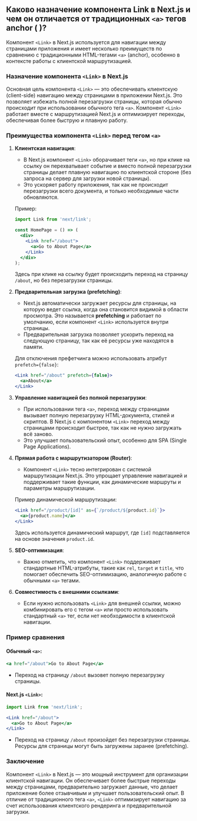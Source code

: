 ## Каково назначение компонента Link в Next.js и чем он отличается от традиционных `<a>` тегов anchor ( )?

Компонент `<Link>` в Next.js используется для навигации между страницами приложения и имеет несколько преимуществ по сравнению с традиционными HTML-тегами `<a>` (anchor), особенно в контексте работы с клиентской маршрутизацией.

### Назначение компонента `<Link>` в Next.js

Основная цель компонента `<Link>` — это обеспечивать клиентскую (client-side) навигацию между страницами в приложении Next.js. Это позволяет избежать полной перезагрузки страницы, которая обычно происходит при использовании обычного тега `<a>`. Компонент `<Link>` работает вместе с маршрутизацией Next.js и оптимизирует переходы, обеспечивая более быструю и плавную работу.

### Преимущества компонента `<Link>` перед тегом `<a>`

1. **Клиентская навигация**:
   - В Next.js компонент `<Link>` оборачивает теги `<a>`, но при клике на ссылку он перехватывает событие и вместо полной перезагрузки страницы делает плавную навигацию по клиентской стороне (без запроса на сервер для загрузки новой страницы).
   - Это ускоряет работу приложения, так как не происходит перезагрузки всего документа, и только необходимые части обновляются.

   Пример:
   ```jsx
   import Link from 'next/link';

   const HomePage = () => (
     <div>
       <Link href="/about">
         <a>Go to About Page</a>
       </Link>
     </div>
   );
   ```

   Здесь при клике на ссылку будет происходить переход на страницу `/about`, но без перезагрузки страницы.

2. **Предварительная загрузка (prefetching)**:
   - Next.js автоматически загружает ресурсы для страницы, на которую ведет ссылка, когда она становится видимой в области просмотра. Это называется **prefetching** и работает по умолчанию, если компонент `<Link>` используется внутри страницы.
   - Предварительная загрузка позволяет ускорить переход на следующую страницу, так как её ресурсы уже находятся в памяти.

   Для отключения префетчинга можно использовать атрибут `prefetch={false}`:
   ```jsx
   <Link href="/about" prefetch={false}>
     <a>About</a>
   </Link>
   ```

3. **Управление навигацией без полной перезагрузки**:
   - При использовании тега `<a>`, переход между страницами вызывает полную перезагрузку HTML-документа, стилей и скриптов. В Next.js с компонентом `<Link>` переход между страницами происходит быстрее, так как не нужно загружать всё заново.
   - Это улучшает пользовательский опыт, особенно для SPA (Single Page Applications).

4. **Прямая работа с маршрутизатором (Router)**:
   - Компонент `<Link>` тесно интегрирован с системой маршрутизации Next.js. Это упрощает управление навигацией и поддерживает такие функции, как динамические маршруты и параметры маршрутизации.
   
   Пример динамической маршрутизации:
   ```jsx
   <Link href="/product/[id]" as={`/product/${product.id}`}>
     <a>{product.name}</a>
   </Link>
   ```
   Здесь используется динамический маршрут, где `[id]` подставляется на основе значения `product.id`.

5. **SEO-оптимизация**:
   - Важно отметить, что компонент `<Link>` поддерживает стандартные HTML-атрибуты, такие как `rel`, `target` и `title`, что помогает обеспечить SEO-оптимизацию, аналогичную работе с обычными `<a>` тегами.

6. **Совместимость с внешними ссылками**:
   - Если нужно использовать `<Link>` для внешней ссылки, можно комбинировать его с тегом `<a>` или просто использовать стандартный `<a>` тег, если нет необходимости в клиентской навигации.

### Пример сравнения

#### Обычный `<a>`:
```jsx
<a href="/about">Go to About Page</a>
```
- Переход на страницу `/about` вызовет полную перезагрузку страницы.
  
#### Next.js `<Link>`:
```jsx
import Link from 'next/link';

<Link href="/about">
  <a>Go to About Page</a>
</Link>
```
- Переход на страницу `/about` произойдет без перезагрузки страницы. Ресурсы для страницы могут быть загружены заранее (prefetching).

### Заключение

Компонент `<Link>` в Next.js — это мощный инструмент для организации клиентской навигации. Он обеспечивает более быстрые переходы между страницами, предварительно загружает данные, что делает приложение более отзывчивым и улучшает пользовательский опыт. В отличие от традиционного тега `<a>`, `<Link>` оптимизирует навигацию за счет использования клиентского рендеринга и предварительной загрузки.
